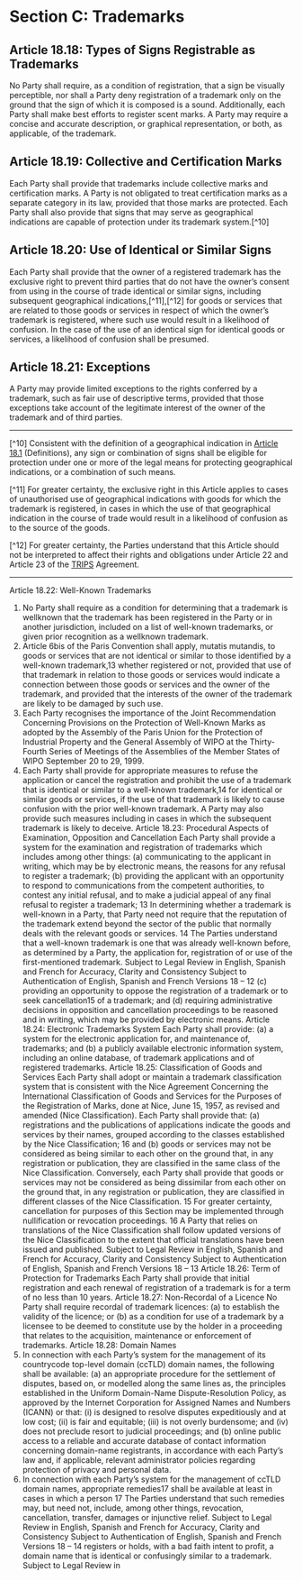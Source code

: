 # Section C: Trademarks

## Article 18.18: Types of Signs Registrable as Trademarks

No Party shall require, as a condition of registration, that a sign be visually perceptible, nor shall a Party deny registration of a trademark only on the ground that the sign of which it is composed is a sound. Additionally, each Party shall make best efforts to register scent marks. A Party may require a concise and accurate  description, or graphical representation, or both, as applicable, of the trademark.

## Article 18.19: Collective and Certification Marks

Each Party shall provide that trademarks include collective marks and certification marks. A Party is not obligated to treat certification marks as a separate category in its law, provided that those marks are protected. Each Party shall also provide that signs that may serve as geographical indications are capable of protection under its trademark system.[^10]

## Article 18.20: Use of Identical or Similar Signs

Each Party shall provide that the owner of a registered trademark has the exclusive right to prevent third parties that do not have the owner’s consent from using in the course of trade identical or similar signs, including subsequent geographical indications,[^11],[^12] for goods or services that are related to those goods or services in respect of which the owner’s trademark is registered, where such use would result in a likelihood of confusion. In the case of the use of an identical sign for identical goods or services, a likelihood of confusion shall be presumed.

## Article 18.21: Exceptions

A Party may provide limited exceptions to the rights conferred by a trademark, such as fair use of descriptive terms, provided that those exceptions take account of the legitimate interest of the owner of the trademark and of third parties.

---

[^10] Consistent with the definition of a geographical indication in [Article 18.1](./section-a.md) (Definitions), any sign or combination of signs shall be eligible for protection under one or more of the legal means for protecting geographical indications, or a combination of such means.

[^11] For greater certainty, the exclusive right in this Article applies to cases of  unauthorised use of geographical indications with goods for which the trademark is registered, in cases in which the use of that geographical indication in the course of trade would result in a likelihood of confusion as to the source of the goods.

[^12] For greater certainty, the Parties understand that this Article should not be interpreted to affect their rights and obligations under Article 22 and Article 23 of the [TRIPS](./trips.md) Agreement.

---

Article 18.22: Well-Known Trademarks
1. No Party shall require as a condition for determining that a trademark is wellknown
that the trademark has been registered in the Party or in another jurisdiction,
included on a list of well-known trademarks, or given prior recognition as a wellknown
trademark.
2. Article 6bis of the Paris Convention shall apply, mutatis mutandis, to goods or
services that are not identical or similar to those identified by a well-known
trademark,13 whether registered or not, provided that use of that trademark in relation
to those goods or services would indicate a connection between those goods or
services and the owner of the trademark, and provided that the interests of the owner
of the trademark are likely to be damaged by such use.
3. Each Party recognises the importance of the Joint Recommendation
Concerning Provisions on the Protection of Well-Known Marks as adopted by the
Assembly of the Paris Union for the Protection of Industrial Property and the General
Assembly of WIPO at the Thirty-Fourth Series of Meetings of the Assemblies of the
Member States of WIPO September 20 to 29, 1999.
4. Each Party shall provide for appropriate measures to refuse the application or
cancel the registration and prohibit the use of a trademark that is identical or similar to
a well-known trademark,14 for identical or similar goods or services, if the use of that
trademark is likely to cause confusion with the prior well-known trademark. A Party
may also provide such measures including in cases in which the subsequent trademark
is likely to deceive.
Article 18.23: Procedural Aspects of Examination, Opposition and Cancellation
Each Party shall provide a system for the examination and registration of
trademarks which includes among other things:
(a) communicating to the applicant in writing, which may be by electronic
means, the reasons for any refusal to register a trademark;
(b) providing the applicant with an opportunity to respond to
communications from the competent authorities, to contest any initial
refusal, and to make a judicial appeal of any final refusal to register a
trademark;
 13 In determining whether a trademark is well-known in a Party, that Party need not require that the
reputation of the trademark extend beyond the sector of the public that normally deals with the relevant
goods or services.
14 The Parties understand that a well-known trademark is one that was already well-known before, as
determined by a Party, the application for, registration of or use of the first-mentioned trademark.
Subject to Legal Review in English, Spanish and French for Accuracy, Clarity
and Consistency
Subject to Authentication of English, Spanish and French Versions
18 – 12
(c) providing an opportunity to oppose the registration of a trademark or to
seek cancellation15 of a trademark; and
(d) requiring administrative decisions in opposition and cancellation
proceedings to be reasoned and in writing, which may be provided by
electronic means.
Article 18.24: Electronic Trademarks System
Each Party shall provide:
(a) a system for the electronic application for, and maintenance of,
trademarks; and
(b) a publicly available electronic information system, including an online
database, of trademark applications and of registered trademarks.
Article 18.25: Classification of Goods and Services
Each Party shall adopt or maintain a trademark classification system that is
consistent with the Nice Agreement Concerning the International Classification of
Goods and Services for the Purposes of the Registration of Marks, done at Nice, June
15, 1957, as revised and amended (Nice Classification). Each Party shall provide
that:
(a) registrations and the publications of applications indicate the goods and
services by their names, grouped according to the classes established
by the Nice Classification;
16 and
(b) goods or services may not be considered as being similar to each other
on the ground that, in any registration or publication, they are classified
in the same class of the Nice Classification. Conversely, each Party
shall provide that goods or services may not be considered as being
dissimilar from each other on the ground that, in any registration or
publication, they are classified in different classes of the Nice
Classification.
 15 For greater certainty, cancellation for purposes of this Section may be implemented through
nullification or revocation proceedings. 16 A Party that relies on translations of the Nice Classification shall follow updated versions of the Nice
Classification to the extent that official translations have been issued and published.
Subject to Legal Review in English, Spanish and French for Accuracy, Clarity
and Consistency
Subject to Authentication of English, Spanish and French Versions
18 – 13
Article 18.26: Term of Protection for Trademarks
Each Party shall provide that initial registration and each renewal of
registration of a trademark is for a term of no less than 10 years.
Article 18.27: Non-Recordal of a Licence
No Party shall require recordal of trademark licences:
(a) to establish the validity of the licence; or
(b) as a condition for use of a trademark by a licensee to be deemed to
constitute use by the holder in a proceeding that relates to the
acquisition, maintenance or enforcement of trademarks.
Article 18.28: Domain Names
1. In connection with each Party’s system for the management of its countrycode
top-level domain (ccTLD) domain names, the following shall be available:
(a) an appropriate procedure for the settlement of disputes, based on, or
modelled along the same lines as, the principles established in the
Uniform Domain-Name Dispute-Resolution Policy, as approved by the
Internet Corporation for Assigned Names and Numbers (ICANN) or
that:
(i) is designed to resolve disputes expeditiously and at low cost;
(ii) is fair and equitable;
(iii) is not overly burdensome; and
(iv) does not preclude resort to judicial proceedings; and
(b) online public access to a reliable and accurate database of contact
information concerning domain-name registrants,
in accordance with each Party’s law and, if applicable, relevant administrator policies
regarding protection of privacy and personal data.
2. In connection with each Party’s system for the management of ccTLD domain
names, appropriate remedies17 shall be available at least in cases in which a person
 17 The Parties understand that such remedies may, but need not, include, among other things,
revocation, cancellation, transfer, damages or injunctive relief. 
Subject to Legal Review in English, Spanish and French for Accuracy, Clarity
and Consistency
Subject to Authentication of English, Spanish and French Versions
18 – 14
registers or holds, with a bad faith intent to profit, a domain name that is identical or
confusingly similar to a trademark. 
Subject to Legal Review in

